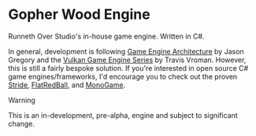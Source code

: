 # Gopher Wood Engine
Runneth Over Studio's in-house game engine. Written in C#.

In general, development is following [Game Engine Architecture](https://www.taylorfrancis.com/books/mono/10.1201/9781315267845/game-engine-architecture-third-edition-jason-gregory) by Jason Gregory and the [Vulkan Game Engine Series](https://www.youtube.com/watch?v=dHPuU-DJoBM&list=PLv8Ddw9K0JPg1BEO-RS-0MYs423cvLVtj) by Travis Vroman. However, this is still a fairly bespoke solution. If you're interested in open source C# game engines/frameworks, I'd encourage you to check out the proven [Stride](https://github.com/stride3d/stride), [FlatRedBall](https://github.com/vchelaru/FlatRedBall), and [MonoGame](https://github.com/MonoGame/MonoGame).

> [!WARNING]
> This is an in-development, pre-alpha, engine and subject to significant change.
